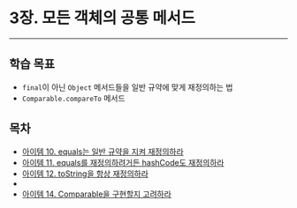 # 3장. 모든 객체의 공통 메서드

---

## 학습 목표

- `final`이 아닌 `Object` 메서드들을 일반 규약에 맞게 재정의하는 법
- `Comparable.compareTo` 메서드

## 목차

- [아이템 10. equals는 일반 규약을 지켜 재정의하라](아이템%2010.%20equals는%20일반%20규약을%20지켜%20재정의하라.md)
- [아이템 11. equals를 재정의하려거든 hashCode도 재정의하라](아이템%2011.%20equals를%20재정의하려거든%20hashCode도%20재정의하라.md)
- [아이템 12. toString을 항상 재정의하라](아이템%2012.%20toString을%20항상%20재정의하라.md)
- 
- [아이템 14. Comparable을 구현할지 고려하라](아이템%2014.%20Comparable을%20구현할지%20고려하라.md)
